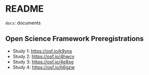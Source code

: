 # README

`docs`: documents

## Open Science Framework Preregistrations

- Study 1: https://osf.io/k9yns
- Study 2: https://osf.io/4hwcv
- Study 3: https://osf.io/4e8sg
- Study 4: https://osf.io/h6gzw